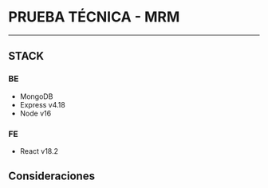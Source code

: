# **PRUEBA TÉCNICA - MRM**
---

## **STACK**

### **BE**
- MongoDB
- Express v4.18
- Node v16

### **FE**
- React v18.2

## **Consideraciones**


